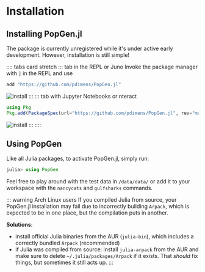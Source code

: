 # Installation

## Installing PopGen.jl

The package is currently unregistered while it's under active early development. However, installation is still simple!

:::: tabs card stretch
::: tab in the REPL or Juno
Invoke the package manager with `]` in the REPL and use

```julia
add "https://github.com/pdimens/PopGen.jl"
```

![install](/PopGen.jl/images/install_repl.gif)
:::
::: tab with Jupyter Notebooks or nteract

```julia
using Pkg
Pkg.add(PackageSpec(url="https://github.com/pdimens/PopGen.jl", rev="master"))
```

![install](/PopGen.jl/images/install_jupyter.gif)
:::
::::

## Using PopGen

Like all Julia packages, to activate PopGen.jl, simply run:

```julia
julia> using PopGen
```

Feel free to play around with the test data in `/data/data/` or add it to your workspace with the `nancycats` and `gulfsharks` commands.


::: warning Arch Linux users
If you compiled Julia from source, your PopGen.jl installation may fail due to incorrectly building `Arpack`, which is expected to be in one place, but the compilation puts in another. 

**Solutions**:

- install official Julia binaries from the AUR (`julia-bin`), which includes a correctly bundled `Arpack` (recommended)
- if Julia was compiled from source: install `julia-arpack` from the AUR and make sure to delete `~/.julia/packages/Arpack` if it exists. That *should* fix things, but sometimes it still acts up.
:::